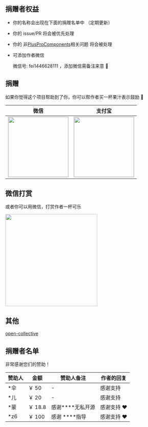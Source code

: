 ## 捐赠者权益

- 你的名称会出现在下面的捐赠名单中 （定期更新）
- 你的 issue/PR 将会被优先处理
- 你的 非[PlusProComponents](/)相关问题 将会被处理
- 可添加作者微信

  微信号: <a href="javascript:void(0)" rel="nofollow" style="text-decoration: none" >fei1446628111 </a> ，添加微信需备注来意 🌹

## 捐赠

如果你觉得这个项目帮助到了你，你可以帮作者买一杯果汁表示鼓励 🍹

| 微信                                                                                                                                          | 支付宝                                                                                                                                         |
| --------------------------------------------------------------------------------------------------------------------------------------------- | ---------------------------------------------------------------------------------------------------------------------------------------------- |
| <img style="border:1px solid #ccc" src="https://plus-pro-components-1252186245.cos.ap-chengdu.myqcloud.com/wx.jpg" height="188"  width="188"> | <img style="border:1px solid #ccc"  src="https://plus-pro-components-1252186245.cos.ap-chengdu.myqcloud.com/ali.jpg" height="188" width="188"> |

## 微信打赏

或者你可以用微信，打赏作者一杯可乐

<img src="https://plus-pro-components-1252186245.cos.ap-chengdu.myqcloud.com/wx-z.jpg" height="288" width="288">

## 其他

[open-collective](https://opencollective.com/plus-pro-components)

## 捐赠者名单

非常感谢您们的赞助！

| 赞助人 | 金额    | 赞助人备注           | 作者的回复  |
| ------ | ------- | -------------------- | ----------- |
| \*伞   | ￥ 50   | -                    | 感谢支持    |
| \*儿   | ￥ 20   | -                    | 感谢支持    |
| \*蒙   | ￥ 18.8 | 感谢\*\*\*\*无私开源 | 感谢支持 ❤️ |
| \*z6   | ￥ 100  | 感谢 \*\*\*\*指导    | 感谢支持 ❤️ |
